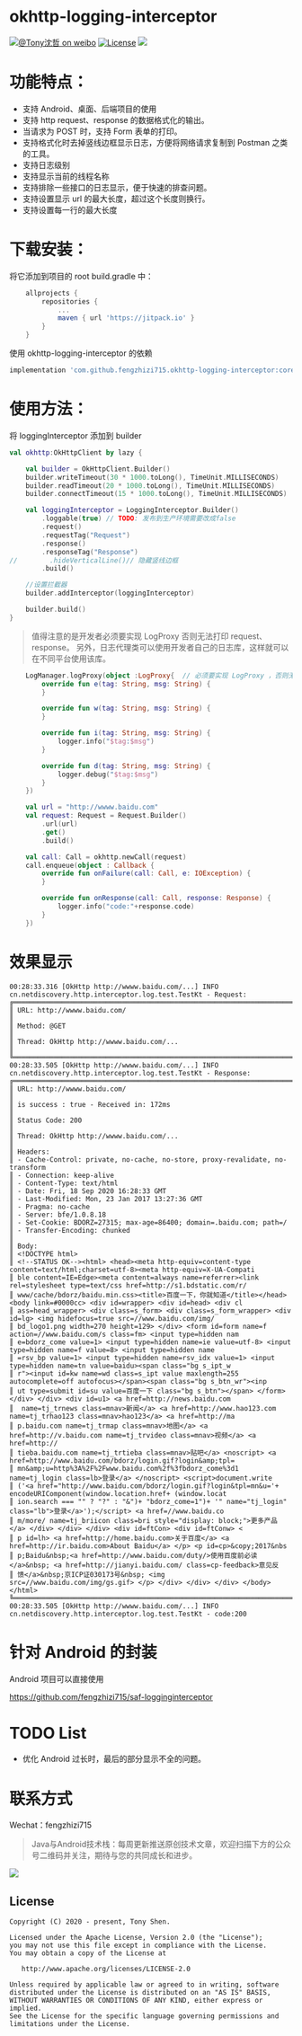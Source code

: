 # okhttp-logging-interceptor

[![@Tony沈哲 on weibo](https://img.shields.io/badge/weibo-%40Tony%E6%B2%88%E5%93%B2-blue.svg)](http://www.weibo.com/fengzhizi715)
[![License](https://img.shields.io/badge/license-Apache%202-lightgrey.svg)](https://www.apache.org/licenses/LICENSE-2.0.html)
[![](https://jitpack.io/v/fengzhizi715/okhttp-logging-interceptor.svg)](https://jitpack.io/#fengzhizi715/okhttp-logging-interceptor)

# 功能特点：

* 支持 Android、桌面、后端项目的使用
* 支持 http request、response 的数据格式化的输出。
* 当请求为 POST 时，支持 Form 表单的打印。
* 支持格式化时去掉竖线边框显示日志，方便将网络请求复制到 Postman 之类的工具。
* 支持日志级别
* 支持显示当前的线程名称
* 支持排除一些接口的日志显示，便于快速的排查问题。
* 支持设置显示 url 的最大长度，超过这个长度则换行。 
* 支持设置每一行的最大长度

# 下载安装：

将它添加到项目的 root build.gradle 中：

```groovy
    allprojects {
        repositories {
            ...
            maven { url 'https://jitpack.io' }
        }
    }
```

使用 okhttp-logging-interceptor 的依赖

```groovy
implementation 'com.github.fengzhizi715.okhttp-logging-interceptor:core:v1.1.3'
```

# 使用方法：

将 loggingInterceptor 添加到 builder

```kotlin
val okhttp:OkHttpClient by lazy {

    val builder = OkHttpClient.Builder()
    builder.writeTimeout(30 * 1000.toLong(), TimeUnit.MILLISECONDS)
    builder.readTimeout(20 * 1000.toLong(), TimeUnit.MILLISECONDS)
    builder.connectTimeout(15 * 1000.toLong(), TimeUnit.MILLISECONDS)

    val loggingInterceptor = LoggingInterceptor.Builder()
        .loggable(true) // TODO: 发布到生产环境需要改成false
        .request()
        .requestTag("Request")
        .response()
        .responseTag("Response")
//        .hideVerticalLine()// 隐藏竖线边框
        .build()

    //设置拦截器
    builder.addInterceptor(loggingInterceptor)

    builder.build()
}
```

> 值得注意的是开发者必须要实现 LogProxy 否则无法打印 request、response。
另外，日志代理类可以使用开发者自己的日志库，这样就可以在不同平台使用该库。

```kotlin
    LogManager.logProxy(object :LogProxy{  // 必须要实现 LogProxy ，否则无法打印网络请求的 request 、response
        override fun e(tag: String, msg: String) {
        }

        override fun w(tag: String, msg: String) {
        }

        override fun i(tag: String, msg: String) {
            logger.info("$tag:$msg")
        }

        override fun d(tag: String, msg: String) {
            logger.debug("$tag:$msg")
        }
    })

    val url = "http://wwww.baidu.com"
    val request: Request = Request.Builder()
        .url(url)
        .get()
        .build()

    val call: Call = okhttp.newCall(request)
    call.enqueue(object : Callback {
        override fun onFailure(call: Call, e: IOException) {
        }

        override fun onResponse(call: Call, response: Response) {
            logger.info("code:"+response.code)
        }
    })
```

# 效果显示

```
00:28:33.316 [OkHttp http://wwww.baidu.com/...] INFO cn.netdiscovery.http.interceptor.log.test.TestKt - Request:  
╔══════════════════════════════════════════════════════════════════════════════════════════════════
║ URL: http://wwww.baidu.com/
║ 
║ Method: @GET
║ 
║ Thread: OkHttp http://wwww.baidu.com/...
║ 
╚══════════════════════════════════════════════════════════════════════════════════════════════════
00:28:33.505 [OkHttp http://wwww.baidu.com/...] INFO cn.netdiscovery.http.interceptor.log.test.TestKt - Response:  
╔══════════════════════════════════════════════════════════════════════════════════════════════════
║ URL: http://wwww.baidu.com/
║ 
║ is success : true - Received in: 172ms
║ 
║ Status Code: 200
║ 
║ Thread: OkHttp http://wwww.baidu.com/...
║ 
║ Headers:
║ - Cache-Control: private, no-cache, no-store, proxy-revalidate, no-transform
║ - Connection: keep-alive
║ - Content-Type: text/html
║ - Date: Fri, 18 Sep 2020 16:28:33 GMT
║ - Last-Modified: Mon, 23 Jan 2017 13:27:36 GMT
║ - Pragma: no-cache
║ - Server: bfe/1.0.8.18
║ - Set-Cookie: BDORZ=27315; max-age=86400; domain=.baidu.com; path=/
║ - Transfer-Encoding: chunked
║ 
║ Body:
║ <!DOCTYPE html>
║ <!--STATUS OK--><html> <head><meta http-equiv=content-type content=text/html;charset=utf-8><meta http-equiv=X-UA-Compati
║ ble content=IE=Edge><meta content=always name=referrer><link rel=stylesheet type=text/css href=http://s1.bdstatic.com/r/
║ www/cache/bdorz/baidu.min.css><title>百度一下，你就知道</title></head> <body link=#0000cc> <div id=wrapper> <div id=head> <div cl
║ ass=head_wrapper> <div class=s_form> <div class=s_form_wrapper> <div id=lg> <img hidefocus=true src=//www.baidu.com/img/
║ bd_logo1.png width=270 height=129> </div> <form id=form name=f action=//www.baidu.com/s class=fm> <input type=hidden nam
║ e=bdorz_come value=1> <input type=hidden name=ie value=utf-8> <input type=hidden name=f value=8> <input type=hidden name
║ =rsv_bp value=1> <input type=hidden name=rsv_idx value=1> <input type=hidden name=tn value=baidu><span class="bg s_ipt_w
║ r"><input id=kw name=wd class=s_ipt value maxlength=255 autocomplete=off autofocus></span><span class="bg s_btn_wr"><inp
║ ut type=submit id=su value=百度一下 class="bg s_btn"></span> </form> </div> </div> <div id=u1> <a href=http://news.baidu.com
║  name=tj_trnews class=mnav>新闻</a> <a href=http://www.hao123.com name=tj_trhao123 class=mnav>hao123</a> <a href=http://ma
║ p.baidu.com name=tj_trmap class=mnav>地图</a> <a href=http://v.baidu.com name=tj_trvideo class=mnav>视频</a> <a href=http://
║ tieba.baidu.com name=tj_trtieba class=mnav>贴吧</a> <noscript> <a href=http://www.baidu.com/bdorz/login.gif?login&amp;tpl=
║ mn&amp;u=http%3A%2F%2Fwww.baidu.com%2f%3fbdorz_come%3d1 name=tj_login class=lb>登录</a> </noscript> <script>document.write
║ ('<a href="http://www.baidu.com/bdorz/login.gif?login&tpl=mn&u='+ encodeURIComponent(window.location.href+ (window.locat
║ ion.search === "" ? "?" : "&")+ "bdorz_come=1")+ '" name="tj_login" class="lb">登录</a>');</script> <a href=//www.baidu.co
║ m/more/ name=tj_briicon class=bri style="display: block;">更多产品</a> </div> </div> </div> <div id=ftCon> <div id=ftConw> <
║ p id=lh> <a href=http://home.baidu.com>关于百度</a> <a href=http://ir.baidu.com>About Baidu</a> </p> <p id=cp>&copy;2017&nbs
║ p;Baidu&nbsp;<a href=http://www.baidu.com/duty/>使用百度前必读</a>&nbsp; <a href=http://jianyi.baidu.com/ class=cp-feedback>意见反
║ 馈</a>&nbsp;京ICP证030173号&nbsp; <img src=//www.baidu.com/img/gs.gif> </p> </div> </div> </div> </body> </html>
╚══════════════════════════════════════════════════════════════════════════════════════════════════
00:28:33.505 [OkHttp http://wwww.baidu.com/...] INFO cn.netdiscovery.http.interceptor.log.test.TestKt - code:200
```

# 针对 Android 的封装

Android 项目可以直接使用

https://github.com/fengzhizi715/saf-logginginterceptor

# TODO List

* 优化 Android 过长时，最后的部分显示不全的问题。

联系方式
===

Wechat：fengzhizi715

> Java与Android技术栈：每周更新推送原创技术文章，欢迎扫描下方的公众号二维码并关注，期待与您的共同成长和进步。

![](https://github.com/fengzhizi715/NetDiscovery/blob/master/images/gzh.jpeg)

License
-------

    Copyright (C) 2020 - present, Tony Shen.

    Licensed under the Apache License, Version 2.0 (the "License");
    you may not use this file except in compliance with the License.
    You may obtain a copy of the License at

       http://www.apache.org/licenses/LICENSE-2.0

    Unless required by applicable law or agreed to in writing, software
    distributed under the License is distributed on an "AS IS" BASIS,
    WITHOUT WARRANTIES OR CONDITIONS OF ANY KIND, either express or implied.
    See the License for the specific language governing permissions and
    limitations under the License.
